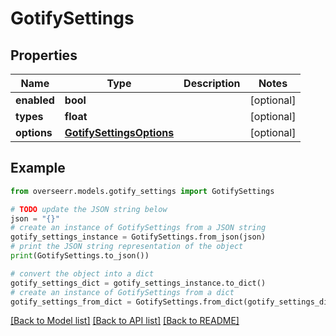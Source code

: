 # GotifySettings


## Properties

Name | Type | Description | Notes
------------ | ------------- | ------------- | -------------
**enabled** | **bool** |  | [optional] 
**types** | **float** |  | [optional] 
**options** | [**GotifySettingsOptions**](GotifySettingsOptions.md) |  | [optional] 

## Example

```python
from overseerr.models.gotify_settings import GotifySettings

# TODO update the JSON string below
json = "{}"
# create an instance of GotifySettings from a JSON string
gotify_settings_instance = GotifySettings.from_json(json)
# print the JSON string representation of the object
print(GotifySettings.to_json())

# convert the object into a dict
gotify_settings_dict = gotify_settings_instance.to_dict()
# create an instance of GotifySettings from a dict
gotify_settings_from_dict = GotifySettings.from_dict(gotify_settings_dict)
```
[[Back to Model list]](../README.md#documentation-for-models) [[Back to API list]](../README.md#documentation-for-api-endpoints) [[Back to README]](../README.md)


